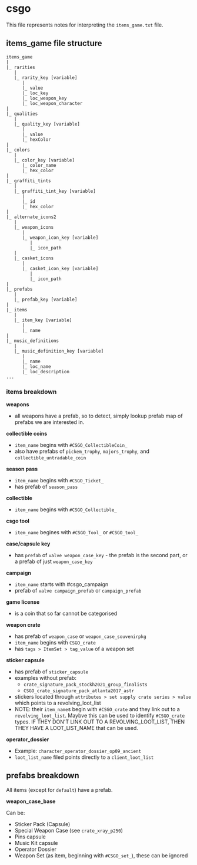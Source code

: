 # csgo

This file represents notes for interpreting the `items_game.txt` file.

## items_game file structure

```
items_game
|
|_ rarities
   |
   |_ rarity_key [variable]
      |
      |_ value
      |_ loc_key
      |_ loc_weapon_key
      |_ loc_weapon_character
|
|_ qualities
   |
   |_ quality_key [variable]
      |
      |_ value
      |_ hexColor
|
|_ colors
   |
   |_ color_key [variable]
      |_ color_name
      |_ hex_color
|
|_ graffiti_tints
   |
   |_ graffiti_tint_key [variable]
      |
      |_ id
      |_ hex_color
|
|_ alternate_icons2
   |
   |_ weapon_icons
      |
      |_ weapon_icon_key [variable]
         |
         |_ icon_path
   |
   |_ casket_icons
      |
      |_ casket_icon_key [variable]
         |
         |_ icon_path
|
|_ prefabs
   |
   |_ prefab_key [variable]
|
|_ items
   |
   |_ item_key [variable]
      |
      |_ name
|
|_ music_definitions
   |
   |_ music_definition_key [variable]
      |
      |_ name
      |_ loc_name
      |_ loc_description
...
```


### items breakdown


**weapons**

- all weapons have a prefab, so to detect, simply lookup prefab map of
  prefabs we are interested in.


**collectible coins**

- `item_name` begins with `#CSGO_CollectibleCoin_`
- also have prefabs of `pickem_trophy`, `majors_trophy`, and
  `collectible_untradable_coin`


**season pass**

- `item_name` begins with `#CSGO_Ticket_`
- has prefab of `season_pass`

**collectible**

- `item_name` begins with `#CSGO_Collectible_`


**csgo tool**

- `item_name` begines with `#CSGO_Tool_` or `#CSGO_tool_`


**case/capsule key**

- has `prefab` of `valve weapon_case_key` - the prefab is the second part, or
  a prefab of just `weapon_case_key`


**campaign**

- `item_name` starts with #csgo_campaign
- prefab of `valve campaign_prefab` or `campaign_prefab`


**game license**

- is a coin that so far cannot be categorised


**weapon crate**

- has prefab of `weapon_case` or `weapon_case_souvenirpkg`
- `item_name` begins with `CSGO_crate`
- has `tags > ItemSet > tag_value` of a weapon set


**sticker capsule**

- has prefab of `sticker_capsule`
- examples without prefab:
    - `crate_signature_pack_stockh2021_group_finalists`
    - `CSGO_crate_signature_pack_atlanta2017_astr`
- stickers located through `attributes > set supply crate series > value`
  which points to a revolving_loot_list
- NOTE: their `item_name`s begin with `#CSGO_crate` and they link out to a
  `revolving_loot_list`. Maybve this can be used to identify `#CSGO_crate`
  types. IF THEY DON'T LINK OUT TO A REVOLVING_LOOT_LIST, THEN THEY HAVE A
  LOOT_LIST_NAME that can be used.


**operator_dossier**

- Example: `character_operator_dossier_op09_ancient`
- `loot_list_name` filed points directly to a `client_loot_list`


## prefabs breakdown

All items (except for `default`) have a prefab.

**weapon_case_base**

Can be:
- Sticker Pack (Capsule)
- Special Weapon Case (see `crate_xray_p250`)
- Pins capsule
- Music Kit capsule
- Operator Dossier
- Weapon Set (as item, beginning with `#CSGO_set_`), these can be ignored



